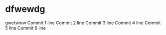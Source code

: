 # dfwewdg
gwetwww
Commit 1 line
Commit 2 line
Commit 3 line
Commit 4 line
Commit 5 line
Commit 6 line

